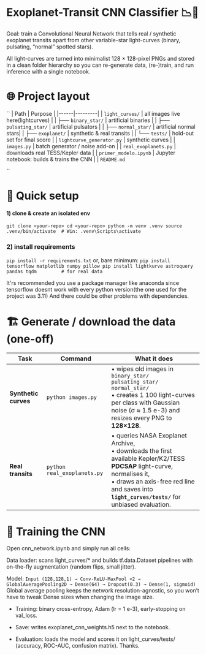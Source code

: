 # Exoplanet-Transit CNN Classifier 📉🚀
Goal: train a Convolutional Neural Network that tells real / synthetic exoplanet transits apart from other variable-star light-curves (binary, pulsating, “normal” spotted stars).

All light-curves are turned into minimalist 128 × 128-pixel PNGs and stored in a clean folder hierarchy so you can re-generate data, (re-)train, and run inference with a single notebook.

# 🌐 Project layout
``
| Path | Purpose |
|------|---------|
| `light_curves/` | all images live here(lightcurves) |
| ├── `binary_star/` | artificial binaries |
| ├── `pulsating_star/` | artificial pulsators |
| ├── `normal_star/` | artificial normal stars|
| ├── `exoplanet/` | synthetic & real transits |
| └── `tests/` | hold-out set for final score |
| `lightcurve_generator.py` |  synthetic curves |
| `images.py` | batch generator / noise add-on |
| `real_exoplanets.py` | downloads real TESS/Kepler data |
| `primer_modelo.ipynb` | Jupyter notebook: builds & trains the CNN |
| `README.md` 

``
# 🔧 Quick setup
####  1) clone & create an isolated env
``
git clone <your-repo>
cd <your-repo>
python -m venv .venv
source .venv/bin/activate  # Win: .venv\Scripts\activate
``

### 2) install requirements
``
pip install -r requirements.txt
``
  or, bare minimum:
  ``
pip install tensorflow matplotlib numpy pillow
pip install lightkurve astroquery pandas tqdm         # for real data
``

It'rs recommended you use a package manager like anaconda since tensorflow doesnt work with every python version(the one used for the project was 3.11)
And there could be other problems with dependencies.
# 🏗️ Generate / download the data (one-off)
| Task                 | Command                     | What it does                                                                                                                                                                                                                     |
| -------------------- | --------------------------- | -------------------------------------------------------------------------------------------------------------------------------------------------------------------------------------------------------------------------------- |
| **Synthetic curves** | `python images.py`          | • wipes old images in `binary_star/ pulsating_star/ normal_star/` <br>• creates 1 100 light-curves per class with Gaussian noise (σ ≈ 1.5 e-3) and resizes every PNG to **128×128**.                                             |
| **Real transits**    | `python real_exoplanets.py` | • queries NASA Exoplanet Archive, <br>• downloads the first available Kepler/K2/TESS **PDCSAP** light-curve, normalises it, <br>• draws an axis-free red line and saves into **`light_curves/tests/`** for unbiased evaluation.  |
# 🧠 Training the CNN
Open cnn_network.ipynb and simply run all cells:

Data loader: scans light_curves/* and builds tf.data.Dataset pipelines with on-the-fly augmentation (random flips, small jitter).

Model:
``
Input (128,128,1) → Conv-ReLU-MaxPool ×2 → GlobalAveragePooling2D
                   → Dense(64) → Dropout(0.3) → Dense(1, sigmoid)
                   ``
Global average pooling keeps the network resolution-agnostic, so you won’t have to tweak Dense sizes when changing the image size.

* Training: binary cross-entropy, Adam (lr = 1 e-3), early-stopping on val_loss.

* Save: writes exoplanet_cnn_weights.h5 next to the notebook.

* Evaluation: loads the model and scores it on light_curves/tests/ (accuracy, ROC-AUC, confusion matrix).
 Thanks.